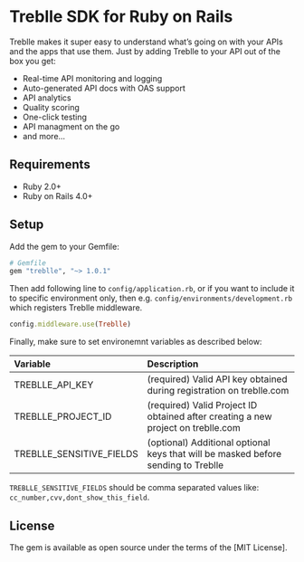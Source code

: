 # Treblle SDK for Ruby on Rails

Treblle makes it super easy to understand what’s going on with your APIs and the apps that use them. Just by adding Treblle to your API out of the box you get:

* Real-time API monitoring and logging
* Auto-generated API docs with OAS support
* API analytics
* Quality scoring
* One-click testing
* API managment on the go
* and more...

## Requirements
* Ruby 2.0+
* Ruby on Rails 4.0+

## Setup

Add the gem to your Gemfile:

```rb
# Gemfile
gem "treblle", "~> 1.0.1"
```

Then add following line to `config/application.rb`, or if you want to include it to specific environment only, then e.g. `config/environments/development.rb` which registers Treblle middleware.

```rb
config.middleware.use(Treblle)
```

Finally, make sure to set environemnt variables as described below:

| Variable                | Description                                                                      |
| :----------------       | :--------------------------------------------------------------------------------|
| TREBLLE_API_KEY         | (required) Valid API key obtained during registration on treblle.com             |
| TREBLLE_PROJECT_ID      | (required) Valid Project ID obtained after creating a new project on treblle.com |
| TREBLLE_SENSITIVE_FIELDS| (optional) Additional optional keys that will be masked before sending to Treblle|

`TREBLLE_SENSITIVE_FIELDS` should be comma separated values like: `cc_number,cvv,dont_show_this_field`.

## License

The gem is available as open source under the terms of the [MIT License].
